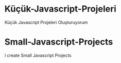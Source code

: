 # Küçük-Javascript-Projeleri

Küçük Javascript Projeleri Oluşturuyorum

# Small-Javascript-Projects
I create Small Javascript Projects
